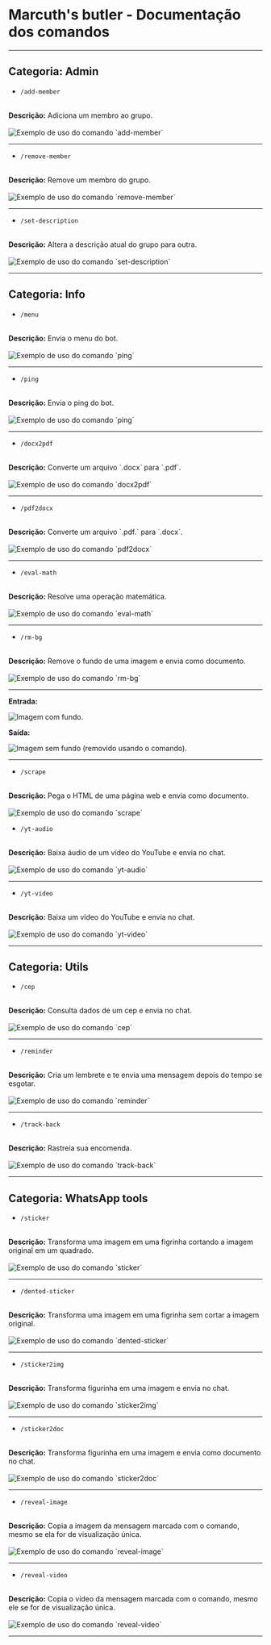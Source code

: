 # Marcuth's butler - Documentação dos comandos

<hr>

## Categoria: Admin

- `/add-member`
<br>
<b>Descrição:</b> Adiciona um membro ao grupo.
<br><br>
<img src="static/images/command-prints/add-member.png" alt="Exemplo de uso do comando `add-member`">

<hr>

- `/remove-member`
<br>
<b>Descrição:</b> Remove um membro do grupo.
<br><br>
<img src="static/images/command-prints/remove-member.png" alt="Exemplo de uso do comando `remove-member`">

<hr>

- `/set-description`
<br>
<b>Descrição:</b> Altera a descrição atual do grupo para outra.
<br><br>
<img src="static/images/command-prints/set-description.png" alt="Exemplo de uso do comando `set-description`">

<hr>

## Categoria: Info

- `/menu`
<br>
<b>Descrição:</b> Envia o menu do bot.
<br><br>
<img src="static/images/command-prints/ping.png" alt="Exemplo de uso do comando `ping`">

<hr>

- `/ping`
<br>
<b>Descrição:</b> Envia o ping do bot.
<br><br>
<img src="static/images/command-prints/ping.png" alt="Exemplo de uso do comando `ping`">

<hr>

- `/docx2pdf`
<br>
<b>Descrição:</b> Converte um arquivo `.docx` para `.pdf`.
<br><br>
<img src="static/images/command-prints/docx2pdf.png" alt="Exemplo de uso do comando `docx2pdf`">

<hr>

- `/pdf2docx`
<br>
<b>Descrição:</b> Converte um arquivo `.pdf.` para `.docx`.
<br><br>
<img src="static/images/command-prints/pdf2docx.png" alt="Exemplo de uso do comando `pdf2docx`">

<hr>

- `/eval-math`
<br>
<b>Descrição:</b> Resolve uma operação matemática.
<br><br>
<img src="static/images/command-prints/eval-math.png" alt="Exemplo de uso do comando `eval-math`">

<hr>

- `/rm-bg`
<br>
<b>Descrição:</b> Remove o fundo de uma imagem e envia como documento.
<br><br>
<img src="static/images/command-prints/rm-bg.png" alt="Exemplo de uso do comando `rm-bg`">

<hr>

<b>Entrada:</b><br>

<img src="static/images/outhers/img-with-bg.png" alt="Imagem com fundo.">

<b>Saída:</b><br>

<img src="static/images/outhers/img-without-bg.png" alt="Imagem sem fundo (removido usando o comando).">

<hr>

- `/scrape`
<br>
<b>Descrição:</b> Pega o HTML de uma página web e envia como documento.
<br><br>
<img src="static/images/command-prints/scrape.png" alt="Exemplo de uso do comando `scrape`">

- `/yt-audio`
<br>
<b>Descrição:</b> Baixa áudio de um vídeo do YouTube e envia no chat.
<br><br>
<img src="static/images/command-prints/yt-audio.png" alt="Exemplo de uso do comando `yt-audio`">

<hr>

- `/yt-video`
<br>
<b>Descrição:</b> Baixa um vídeo do YouTube e envia no chat.
<br><br>
<img src="static/images/command-prints/yt-video.png" alt="Exemplo de uso do comando `yt-video`">

<hr>

## Categoria: Utils

- `/cep`
<br>
<b>Descrição:</b> Consulta dados de um cep e envia no chat.
<br><br>
<img src="static/images/command-prints/cep.png" alt="Exemplo de uso do comando `cep`">

<hr>

- `/reminder`
<br>
<b>Descrição:</b> Cria um lembrete e te envia uma mensagem depois do tempo se esgotar.
<br><br>
<img src="static/images/command-prints/reminder.png" alt="Exemplo de uso do comando `reminder`">

<hr>

- `/track-back`
<br>
<b>Descrição:</b> Rastreia sua encomenda.
<br><br>
<img src="static/images/command-prints/track-back.png" alt="Exemplo de uso do comando `track-back`">

<hr>

## Categoria: WhatsApp tools

- `/sticker`
<br>
<b>Descrição:</b> Transforma uma imagem em uma figrinha cortando a imagem original em um quadrado.
<br><br>
<img src="static/images/command-prints/sticker.png" alt="Exemplo de uso do comando `sticker`">

<hr>

- `/dented-sticker`
<br>
<b>Descrição:</b> Transforma uma imagem em uma figrinha sem cortar a imagem original.
<br><br>
<img src="static/images/command-prints/dented-sticker.png" alt="Exemplo de uso do comando `dented-sticker`">

<hr>

- `/sticker2img`
<br>
<b>Descrição:</b> Transforma figurinha em uma imagem e envia no chat.
<br><br>
<img src="static/images/command-prints/sticker2img.png" alt="Exemplo de uso do comando `sticker2img`">

<hr>

- `/sticker2doc`
<br>
<b>Descrição:</b> Transforma figurinha em uma imagem e envia como documento no chat.
<br><br>
<img src="static/images/command-prints/sticker2doc.png" alt="Exemplo de uso do comando `sticker2doc`">

<hr>

- `/reveal-image`
<br>
<b>Descrição:</b> Copia a imagem da mensagem marcada com o comando, mesmo se ela for de visualização única.
<br><br>
<img src="static/images/command-prints/reveal-image.png" alt="Exemplo de uso do comando `reveal-image`">

<hr>

- `/reveal-video`
<br>
<b>Descrição:</b> Copia o vídeo da mensagem marcada com o comando, mesmo ele se for de visualização única.
<br><br>
<img src="static/images/command-prints/reveal-video.png" alt="Exemplo de uso do comando `reveal-video`">

<hr>
